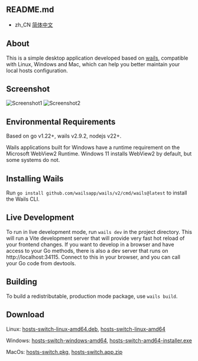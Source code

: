 ## README.md

- zh_CN [简体中文](README.zh_CN.md)

## About

This is a simple desktop application developed based on [wails](https://wails.io/), compatible with Linux, Windows and Mac, which can help you better maintain your local hosts configuration.

## Screenshot

![Screenshot1](screenshot1.png "Screenshot1")
![Screenshot2](screenshot2.png "Screenshot2")

## Environmental Requirements
Based on go v1.22+, wails v2.9.2, nodejs v22+. 

Wails applications built for Windows have a runtime requirement on the Microsoft WebView2 Runtime. Windows 11 installs WebView2 by default, but some systems do not.

## Installing Wails
Run `go install github.com/wailsapp/wails/v2/cmd/wails@latest` to install the Wails CLI.

## Live Development

To run in live development mode, run `wails dev` in the project directory. This will run a Vite development
server that will provide very fast hot reload of your frontend changes. If you want to develop in a browser
and have access to your Go methods, there is also a dev server that runs on http://localhost:34115. Connect
to this in your browser, and you can call your Go code from devtools.

## Building

To build a redistributable, production mode package, use `wails build`.

## Download

Linux: [hosts-switch-linux-amd64.deb](https://github.com/conkayyan/hosts-switch/releases/latest/download/hosts-switch-linux-amd64.deb), [hosts-switch-linux-amd64](https://github.com/conkayyan/hosts-switch/releases/latest/download/hosts-switch-linux-amd64)

Windows: [hosts-switch-windows-amd64](https://github.com/conkayyan/hosts-switch/releases/latest/download/hosts-switch-windows-amd64), [hosts-switch-amd64-installer.exe](https://github.com/conkayyan/hosts-switch/releases/latest/download/hosts-switch-amd64-installer.exe)

MacOs: [hosts-switch.pkg](https://github.com/conkayyan/hosts-switch/releases/latest/download/hosts-switch.pkg), [hosts-switch.app.zip](https://github.com/conkayyan/hosts-switch/releases/latest/download/hosts-switch.app.zip)
